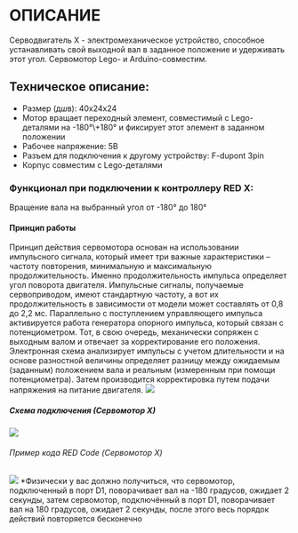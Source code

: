 # ОПИСАНИЕ
Серводвигатель Х - электромеханическое устройство, способное устанавливать свой выходной вал в заданное положение и удерживать этот угол. Сервомотор Lego- и Arduino-совместим.
## Техническое описание:
- Размер (д*ш*в): 40x24x24
- Мотор вращает переходный элемент, совместимый с Lego-деталями на -180°\\+180° и фиксирует этот элемент в заданном положении
- Рабочее напряжение: 5В 
- Разъем для подключения к другому устройству: F-dupont 3pin
- Корпус совместим с Lego-деталями
### Функционал при подключении к контроллеру RED X:
Вращение вала на выбранный угол от -180° до 180°
#### Принцип работы
Принцип действия сервомотора основан на использовании импульсного сигнала, который имеет три важные характеристики – частоту повторения, минимальную и максимальную продолжительность. Именно продолжительность импульса определяет угол поворота двигателя. Импульсные сигналы, получаемые сервоприводом, имеют стандартную частоту, а вот их продолжительность в зависимости от модели может составлять от 0,8 до 2,2 мс. Параллельно с поступлением управляющего импульса активируется работа генератора опорного импульса, который связан с потенциометром. Тот, в свою очередь, механически сопряжен с выходным валом и отвечает за корректирование его положения. Электронная схема анализирует импульсы с учетом длительности и на основе разностной величины определяет разницу между ожидаемым (заданным) положением вала и реальным (измеренным при помощи потенциометра). Затем производится корректировка путем подачи напряжения на питание двигателя.
![](/public/images/docs/performers/servomotor1.jpg)
##### Схема подключения (Сервомотор Х)
![](/public/images/docs/performers/servomotorx1.jpeg)
###### Пример кода RED Code (Сервомотор Х)
![](/public/images/docs/performers/servomotorx2.jpg)
*Физически у вас должно получиться, что сервомотор, подключенный в порт D1, поворачивает вал на -180 градусов, ожидает 2 секунды, затем сервомотор, подключённый в порт D1, поворачивает вал на 180 градусов, ожидает 2 секунды, после этого весь порядок действий повторяется бесконечно  